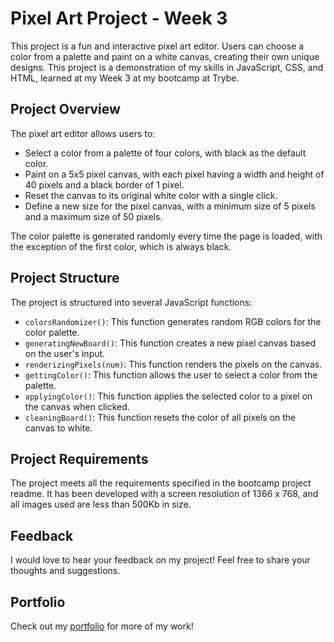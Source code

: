# Pixel Art Project - Week 3

This project is a fun and interactive pixel art editor. Users can choose a color from a palette and paint on a white canvas, creating their own unique designs. This project is a demonstration of my skills in JavaScript, CSS, and HTML, learned at my Week 3 at my bootcamp at Trybe.

## Project Overview

The pixel art editor allows users to:

- Select a color from a palette of four colors, with black as the default color.
- Paint on a 5x5 pixel canvas, with each pixel having a width and height of 40 pixels and a black border of 1 pixel.
- Reset the canvas to its original white color with a single click.
- Define a new size for the pixel canvas, with a minimum size of 5 pixels and a maximum size of 50 pixels.

The color palette is generated randomly every time the page is loaded, with the exception of the first color, which is always black.

## Project Structure

The project is structured into several JavaScript functions:

- `colorsRandomizer()`: This function generates random RGB colors for the color palette.
- `generatingNewBoard()`: This function creates a new pixel canvas based on the user's input.
- `renderizingPixels(num)`: This function renders the pixels on the canvas.
- `gettingColor()`: This function allows the user to select a color from the palette.
- `applyingColor()`: This function applies the selected color to a pixel on the canvas when clicked.
- `cleaningBoard()`: This function resets the color of all pixels on the canvas to white.

## Project Requirements

The project meets all the requirements specified in the bootcamp project readme. It has been developed with a screen resolution of 1366 x 768, and all images used are less than 500Kb in size.

## Feedback

I would love to hear your feedback on my project! Feel free to share your thoughts and suggestions.

## Portfolio

Check out my [portfolio](my-folio-weld.vercel.app) for more of my work!